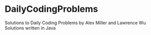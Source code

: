 # DailyCodingProblems
Solutions to Daily Coding Problems by Alex Miller and Lawrence Wu
Solutions written in Java
